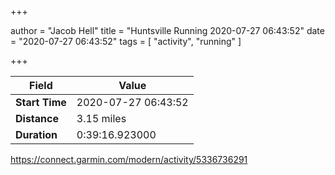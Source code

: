 +++

author = "Jacob Hell"
title = "Huntsville Running 2020-07-27 06:43:52"
date = "2020-07-27 06:43:52"
tags = [
    "activity", "running"
]

+++

<!--more-->

|Field  |Value  |
|--- | --- |
|**Start Time**|2020-07-27 06:43:52|
|**Distance**|3.15 miles|
|**Duration**|0:39:16.923000|

https://connect.garmin.com/modern/activity/5336736291